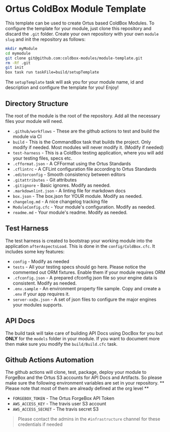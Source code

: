 # Ortus ColdBox Module Template

This template can be used to create Ortus based ColdBox Modules.  To configure the template for your module, just clone this repository and discard the `.git` folder.  Create your own repository with your own `module slug` and init the repository as follows:

```bash
mkdir myModule
cd mymodule
git clone git@github.com:coldbox-modules/module-template.git
rm -Rf .git
git init
box task run taskFile=build/setupTemplate
```

The `setupTemplate` task will ask you for your module name, id and description and configure the template for you! Enjoy!

## Directory Structure 

The root of the module is the root of the repository. Add all the necessary files your module will need.

* `.github/workflows` - These are the github actions to test and build the module via CI
* `build` - This is the CommandBox task that builds the project.  Only modify if needed.  Most modules will never modify it. (Modify if needed)
* `test-harness` - This is a ColdBox testing application, where you will add your testing files, specs etc.
* `.cfformat.json` - A CFFormat using the Ortus Standards
* `.cflintrc` - A CFLint configuration file according to Ortus Standards
* `.editorconfig` - Smooth consistency between editors
* `.gitattributes` - Git attributes
* `.gitignore` - Basic ignores. Modify as needed.
* `.markdownlint.json` - A linting file for markdown docs
* `box.json` - The box.json for YOUR module.  Modify as needed.
* `changelog.md` - A nice changelog tracking file
* `ModuleConfig.cfc` - Your module's configuration. Modify as needed.
* `readme.md` - Your module's readme. Modify as needed.

## Test Harness

The test harness is created to bootstrap your working module into the application `afterAspectsLoad`.  This is done in the `config/ColdBox.cfc`.  It includes some key features:

* `config` - Modify as needed
* `tests` - All your testing specs should go here.  Please notice the commented out ORM fixtures.  Enable them if your module requires ORM
* `.cfconfig.json` - A prepared cfconfig json file so your engine data is consistent.  Modify as needed.
* `.env.sample` - An environment property file sample.  Copy and create a `.env` if your app requires it.
* `server-xx@x.json` - A set of json files to configure the major engines your modules supports.

## API Docs

The build task will take care of building API Docs using DocBox for you but **ONLY** for the `models` folder in your module.  If you want to document more then make sure you modify the `build/Build.cfc` task.

## Github Actions Automation

The github actions will clone, test, package, deploy your module to ForgeBox and the Ortus S3 accounts for API Docs and Artifacts.  So please make sure the following environment variables are set in your repository. ** Please note that most of them are already defined at the org level **

* `FORGEBOX_TOKEN` - The Ortus ForgeBox API Token
* `AWS_ACCESS_KEY` - The travis user S3 account
* `AWS_ACCESS_SECRET` - The travis secret S3

> Please contact the admins in the `#infrastructure` channel for these credentials if needed
